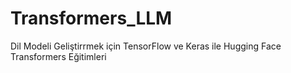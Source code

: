 # Transformers_LLM
Dil Modeli Geliştirrmek için TensorFlow ve Keras ile Hugging Face Transformers Eğitimleri
